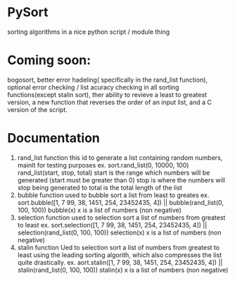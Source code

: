 # PySort
 sorting algorithms in a nice python script / module thing
 
 # Coming soon:
 bogosort, better error hadeling( specifically in the rand_list function), optional error checking / list acuracy checking in all sorting functions(except stalin sort), ther ability to revieve a least to greatest version, a new function that reverses the order of an input list, and a C version of the script.
 
 # Documentation
 
 1. rand_list function
 	this id to generate a list containing random numbers, mainlt for testing purposes
 	ex. sort.rand_list(0, 10000, 100)
	rand_list(start, stop, total)
	start is the range which numbers will be generated (start must be greater than 0)
	stop is where the numbers will stop being generated to
	total is the total length of the list
 2. bubble function
 	used to bubble sort a list from least to greates
	ex. sort.bubble([1, 7  99, 38, 1451, 254, 23452435, 4]) || bubble(rand_list(0, 100, 100))
	bubble(x)
	x is a list of numbers (non negative)
3. selection function
	used to selection sort a list of numbers from greatest to least
	ex. sort.selection([1, 7  99, 38, 1451, 254, 23452435, 4]) || selection(rand_list(0, 100, 100))
	selection(x)
	x is a list of numbers (non negative)
4. stalin function
	Ued to selection sort a list of numbers from greatest to least using the leading sorting algorith, which also compresses the list quite 	drastically.
	ex. aort.stalin([1, 7  99, 38, 1451, 254, 23452435, 4]) || stalin(rand_list(0, 100, 100))
	stalin(x)
	x is a list of numbers (non negative)
